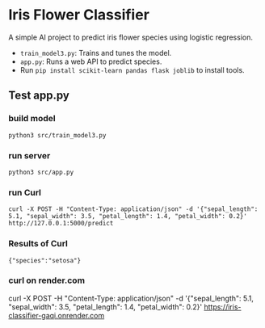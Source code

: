 # Iris Flower Classifier

A simple AI project to predict iris flower species using logistic regression.

- `train_model3.py`: Trains and tunes the model.
- `app.py`: Runs a web API to predict species.
- Run `pip install scikit-learn pandas flask joblib` to install tools.

## Test app.py

### build model

```
python3 src/train_model3.py
```

### run server

```
python3 src/app.py
```

### run Curl

```
curl -X POST -H "Content-Type: application/json" -d '{"sepal_length": 5.1, "sepal_width": 3.5, "petal_length": 1.4, "petal_width": 0.2}' http://127.0.0.1:5000/predict
```

### Results of Curl

```
{"species":"setosa"}
```

### curl on render.com

curl -X POST -H "Content-Type: application/json" -d '{"sepal_length": 5.1, "sepal_width": 3.5, "petal_length": 1.4, "petal_width": 0.2}'
https://iris-classifier-gaqi.onrender.com
